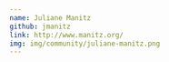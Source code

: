 ```yaml
---
name: Juliane Manitz
github: jmanitz
link: http://www.manitz.org/
img: img/community/juliane-manitz.png
---
```

